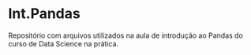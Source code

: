 # Int.Pandas
Repositório com arquivos utilizados na aula de introdução ao Pandas do curso de Data Science na prática.
